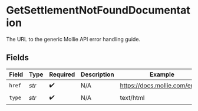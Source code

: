 # GetSettlementNotFoundDocumentation

The URL to the generic Mollie API error handling guide.


## Fields

| Field                          | Type                           | Required                       | Description                    | Example                        |
| ------------------------------ | ------------------------------ | ------------------------------ | ------------------------------ | ------------------------------ |
| `href`                         | *str*                          | :heavy_check_mark:             | N/A                            | https://docs.mollie.com/errors |
| `type`                         | *str*                          | :heavy_check_mark:             | N/A                            | text/html                      |